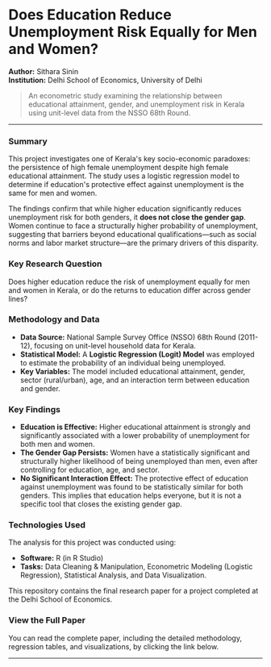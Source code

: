 # Does Education Reduce Unemployment Risk Equally for Men and Women?

**Author:** Sithara Sinin  
**Institution:** Delhi School of Economics, University of Delhi

> An econometric study examining the relationship between educational attainment, gender, and unemployment risk in Kerala using unit-level data from the NSSO 68th Round.

---

###  Summary

This project investigates one of Kerala's key socio-economic paradoxes: the persistence of high female unemployment despite high female educational attainment. The study uses a logistic regression model to determine if education's protective effect against unemployment is the same for men and women.

The findings confirm that while higher education significantly reduces unemployment risk for both genders, it **does not close the gender gap**. Women continue to face a structurally higher probability of unemployment, suggesting that barriers beyond educational qualifications—such as social norms and labor market structure—are the primary drivers of this disparity.

###  Key Research Question

Does higher education reduce the risk of unemployment equally for men and women in Kerala, or do the returns to education differ across gender lines?

###  Methodology and Data

* **Data Source:** National Sample Survey Office (NSSO) 68th Round (2011-12), focusing on unit-level household data for Kerala.
* **Statistical Model:** A **Logistic Regression (Logit) Model** was employed to estimate the probability of an individual being unemployed.
* **Key Variables:** The model included educational attainment, gender, sector (rural/urban), age, and an interaction term between education and gender.

###  Key Findings

* **Education is Effective:** Higher educational attainment is strongly and significantly associated with a lower probability of unemployment for both men and women.
* **The Gender Gap Persists:** Women have a statistically significant and structurally higher likelihood of being unemployed than men, even after controlling for education, age, and sector.
* **No Significant Interaction Effect:** The protective effect of education against unemployment was found to be statistically similar for both genders. This implies that education helps everyone, but it is not a specific tool that closes the existing gender gap.

###  Technologies Used

The analysis for this project was conducted using:
* **Software:** R (in R Studio)
* **Tasks:** Data Cleaning & Manipulation, Econometric Modeling (Logistic Regression), Statistical Analysis, and Data Visualization.


This repository contains the final research paper for a project completed at the Delhi School of Economics. 

###  View the Full Paper

You can read the complete paper, including the detailed methodology, regression tables, and visualizations, by clicking the link below.

** **
